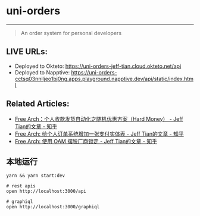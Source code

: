 # uni-orders

-----

> An order system for personal developers

## LIVE URLs:
- Deployed to Okteto: https://uni-orders-jeff-tian.cloud.okteto.net/api
- Deployed to Napptive: https://uni-orders-cctsq03nniljeo1bj0ng.apps.playground.napptive.dev/api/static/index.html

## Related Articles:

- [Free Arch：个人收款发货自动化之随机优惠方案（Hard Money） - Jeff Tian的文章 - 知乎](https://zhuanlan.zhihu.com/p/569483206)
- [Free Arch: 给个人订单系统增加一张支付实体表 - Jeff Tian的文章 - 知乎](https://zhuanlan.zhihu.com/p/569799753)
- [Free Arch: 使用 OAM 摆脱厂商锁定 - Jeff Tian的文章 - 知乎](https://zhuanlan.zhihu.com/p/571009896)

## 本地运行

```shell
yarn && yarn start:dev

# rest apis
open http://localhost:3000/api

# graphiql
open http://localhost:3000/graphiql
```